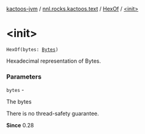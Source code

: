 [kactoos-jvm](../../index.md) / [nnl.rocks.kactoos.text](../index.md) / [HexOf](index.md) / [&lt;init&gt;](./-init-.md)

# &lt;init&gt;

`HexOf(bytes: `[`Bytes`](../../nnl.rocks.kactoos/-bytes/index.md)`)`

Hexadecimal representation of Bytes.

### Parameters

`bytes` -

The bytes




There is no thread-safety guarantee.




**Since**
0.28

